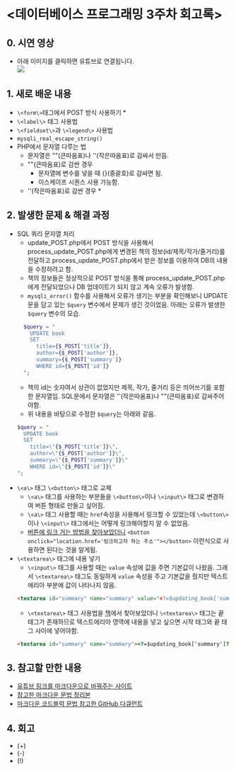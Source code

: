 <데이터베이스 프로그래밍 3주차 회고록>
=============================
## 0. 시연 영상
* 아래 이미지를 클릭하면 유튜브로 연결됩니다.  
[![](http://img.youtube.com/vi/2ZacZYgulC8/0.jpg)](http://www.youtube.com/watch?v=2ZacZYgulC8 "")

## 1. 새로 배운 내용
* `\<form\>`태그에서 POST 방식 사용하기
  *
* `\<label\>` 태그 사용법
* `\<fieldset\>`과 `\<legend\>` 사용법
* `mysqli_real_escape_string()`
* PHP에서 문자열 다루는 법
  * 문자열은 ""(큰따옴표)나 ''(작은따옴표)로 감싸서 만듬.
  * ""(큰따옴표)로 감싼 경우
    * 문자열에 변수를 넣을 때 {}(중괄호)로 감싸면 됨.
    * 이스케이프 시퀀스 사용 가능함.
  * ''(작은따옴표)로 감싼 경우
    * 

## 2. 발생한 문제 & 해결 과정
* SQL 쿼리 문자열 처리
  * update_POST.php에서 POST 방식을 사용해서 process_update_POST.php에게 변경된 책의 정보(id/제목/작가/줄거리)를 전달하고 process_update_POST.php에서 받은 정보를 이용하여 DB의 내용을 수정하려고 함.
  * 책의 정보들은 정상적으로 POST 방식을 통해 process_update_POST.php에게 전달되었으나 DB 업데이트가 되지 않고 계속 오류가 발생함.
  * `mysqli_error()` 함수를 사용해서 오류가 생기는 부분을 확인해보니 UPDATE문을 담고 있는 `$query` 변수에서 문제가 생긴 것이었음. 아래는 오류가 발생한 `$query` 변수의 모습.
  ```php
    $query = "
      UPDATE book
      SET
        title={$_POST['title']},
        author={$_POST['author']},
        summary={$_POST['summary']}
        WHERE id={$_POST['id']}
    ";
  ```
  * 책의 id는 숫자여서 상관이 없었지만 제목, 작가, 줄거리 등은 띄어쓰기를 포함한 문자열임. SQL문에서 문자열은 ''(작은따옴표)나 ""(큰따옴표)로 감싸주어야함.
  * 위 내용을 바탕으로 수정한 `$query`는 아래와 같음.
  ```php
  $query = "
    UPDATE book
    SET
      title=\"{$_POST['title']}\",
      author=\"{$_POST['author']}\",
      summary=\"{$_POST['summary']}\"
      WHERE id=\"{$_POST['id']}\"
  ";
  ```
* `\<a\>` 태그 `\<button\>` 태그로 교체
  * `\<a\>` 태그를 사용하는 부분들을 `\<button\>`이나 `\<input\>` 태그로 변경하여 버튼 형태로 만들고 싶어짐.
  * `\<a\>` 태그 사용할 때는 `href`속성을 사용해서 링크할 수 있었는데 `\<button\>`이나 `\<input\>` 태그에서는 어떻게 링크해야할지 알 수 없었음.
  * [버튼에 링크 거는 방법을 찾아보았더니](https://m.blog.naver.com/rain483/220529222723) `<button onclick="location.href='링크하고자 하는 주소'"></button>` 이런식으로 사용하면 된다는 것을 알게됨.
* `\<textarea\>` 태그에 내용 넣기
  * `\<input\>` 태그를 사용할 때는 `value` 속성에 값을 주면 기본값이 나왔음. 그래서 `\<textarea\>` 태그도 동일하게 `value` 속성을 주고 기본값을 줬지만 텍스트에리아 부분에 값이 나타나지 않음.
  ```html
  <textarea id="summary" name="summary" value="<?=$updating_book['summary']?>"></textarea>
  ```
  * `\<textarea\>` 태그 사용법을 [책](http://www.yes24.com/Product/Goods/85112155?OzSrank=2)에서 찾아보았더니 `\<textarea\>` 태그는 끝태그가 존재하므로 텍스트에리아 영역에 내용을 넣고 싶으면 시작 태그와 끝 태그 사이에 넣어야함.
  ```html
  <textarea id="summary" name="summary"><?=$updating_book['summary']?></textarea>
  ```

## 3. 참고할 만한 내용
* [유튜브 링크를 마크다운으로 바꿔주는 사이트](https://opentutorials.org/course/478)
* [참고한 마크다운 문법 정리본](https://heropy.blog/2017/09/30/markdown/)
* [마크다운 코드블럭 문법 참고한 GitHub 다큐먼트](https://docs.github.com/en/github/writing-on-github/creating-and-highlighting-code-blocks)

## 4. 회고
* (+)
* (-)
* (!)
